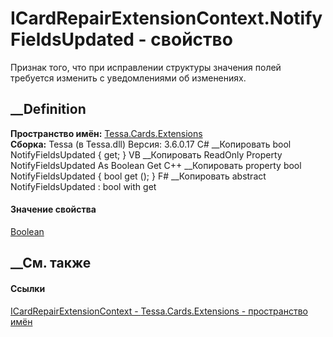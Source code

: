 # ICardRepairExtensionContext.NotifyFieldsUpdated - свойство
Признак того, что при исправлении структуры значения полей требуется изменить
с уведомлениями об изменениях.
##  __Definition
 **Пространство имён:** [Tessa.Cards.Extensions](N_Tessa_Cards_Extensions.htm)  
 **Сборка:** Tessa (в Tessa.dll) Версия: 3.6.0.17
C# __Копировать
     bool NotifyFieldsUpdated { get; }
VB __Копировать
     ReadOnly Property NotifyFieldsUpdated As Boolean
    	Get
C++ __Копировать
    property bool NotifyFieldsUpdated {
    	bool get ();
    }
F# __Копировать
     abstract NotifyFieldsUpdated : bool with get
#### Значение свойства
[Boolean](https://learn.microsoft.com/dotnet/api/system.boolean)
##  __См. также
#### Ссылки
[ICardRepairExtensionContext -
](T_Tessa_Cards_Extensions_ICardRepairExtensionContext.htm)
[Tessa.Cards.Extensions - пространство имён](N_Tessa_Cards_Extensions.htm)

